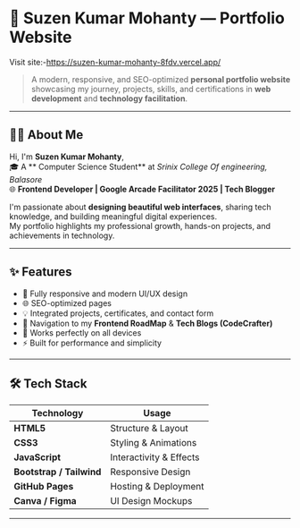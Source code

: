 # 💼 Suzen Kumar Mohanty — Portfolio Website
 Visit site:-https://suzen-kumar-mohanty-8fdv.vercel.app/



> A modern, responsive, and SEO-optimized **personal portfolio website** showcasing my journey, projects, skills, and certifications in **web development** and **technology facilitation**.

---

## 🧑‍💻 About Me

Hi, I'm **Suzen Kumar Mohanty**,  
🎓 A ** Computer Science Student** at *Srinix College Of engineering, Balasore*  
🌐 **Frontend Developer | Google Arcade Facilitator 2025 | Tech Blogger**

I'm passionate about **designing beautiful web interfaces**, sharing tech knowledge, and building meaningful digital experiences.  
My portfolio highlights my professional growth, hands-on projects, and achievements in technology.

---

## ✨ Features

- 🎨 Fully responsive and modern UI/UX design  
- 🌐 SEO-optimized pages  
- 💡 Integrated projects, certificates, and contact form  
- 🧭 Navigation to my **Frontend RoadMap** & **Tech Blogs (CodeCrafter)**  
- 📱 Works perfectly on all devices  
- ⚡ Built for performance and simplicity  

---

## 🛠️ Tech Stack

| Technology | Usage |
|-------------|--------|
| **HTML5** | Structure & Layout |
| **CSS3** | Styling & Animations |
| **JavaScript** | Interactivity & Effects |
| **Bootstrap / Tailwind** | Responsive Design |
| **GitHub Pages** | Hosting & Deployment |
| **Canva / Figma** | UI Design Mockups |

---


